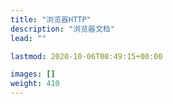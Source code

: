 ```yaml
---
title: "浏览器HTTP"
description: "浏览器文档"
lead: ""

lastmod: 2020-10-06T08:49:15+00:00

images: []
weight: 410
---
```

